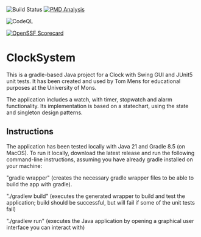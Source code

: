 ![Build Status](https://github.com/LemaireEmilien/ClockSystem_LE/actions/workflows/gradle.yml/badge.svg)
[![PMD Analysis](https://github.com/LemaireEmilien/ClockSystem_LE/actions/workflows/PMDAnalysis.yml/badge.svg)](https://github.com/LemaireEmilien/ClockSystem_LE/actions/workflows/PMDAnalysis.yml)

![CodeQL](https://github.com/LemaireEmilien/ClockSystem_LE/actions/workflows/codeql.yml/badge.svg)

[![OpenSSF Scorecard](https://api.securityscorecards.dev/projects/github.com/LemaireEmilien/ClockSystem_LE/badge)](https://securityscorecards.dev/viewer/?uri=github.com/LemaireEmilien/ClockSystem_LE)

# ClockSystem

This is a gradle-based Java project for a Clock with Swing GUI and JUnit5 unit tests. It has been created and used by Tom Mens for educational purposes at the University of Mons.

The application includes a watch, with timer, stopwatch and alarm functionality.
Its implementation is based on a statechart, using the state and singleton design patterns.


## Instructions

The application has been tested locally with Java 21 and Gradle 8.5 (on MacOS). To run it locally, download the latest release and run the following command-line instructions, assuming you have already gradle installed on your machine:

"gradle wrapper" (creates the necessary gradle wrapper files to be able to build the app with gradle).

"./gradlew build" (executes the generated wrapper to build and test the application; build should be successful, but will fail if some of the unit tests fail)

"./gradlew run" (executes the Java application by opening a graphical user interface you can interact with)
